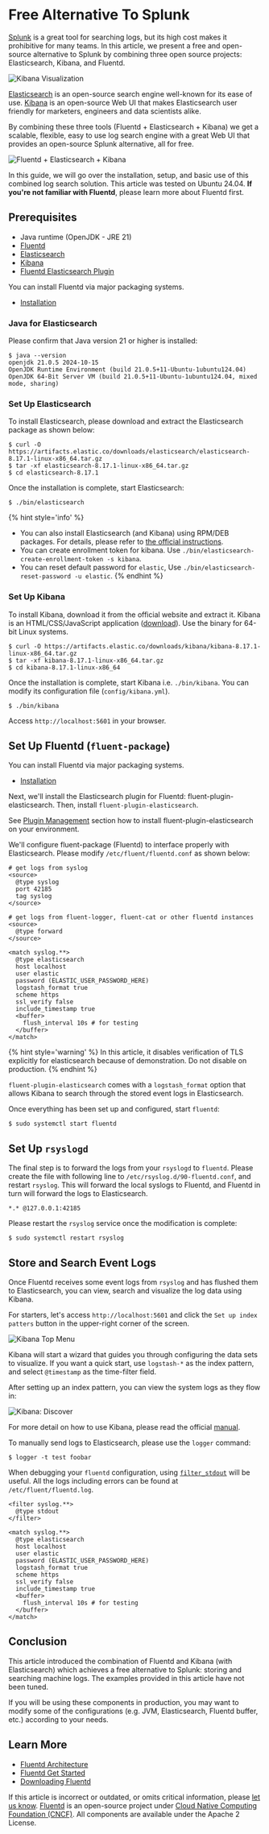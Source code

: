 # Free Alternative To Splunk

[Splunk](https://www.splunk.com/) is a great tool for searching logs, but its high cost makes it prohibitive for many teams. In this article, we present a free and open-source alternative to Splunk by combining three open source projects: Elasticsearch, Kibana, and Fluentd.

![Kibana Visualization](../.gitbook/assets/kibana6-screenshot-visualize.png)

[Elasticsearch](https://www.elastic.co/products/elasticsearch) is an open-source search engine well-known for its ease of use. [Kibana](https://www.elastic.co/products/kibana) is an open-source Web UI that makes Elasticsearch user friendly for marketers, engineers and data scientists alike.

By combining these three tools \(Fluentd + Elasticsearch + Kibana\) we get a scalable, flexible, easy to use log search engine with a great Web UI that provides an open-source Splunk alternative, all for free.

![Fluentd + Elasticsearch + Kibana](../.gitbook/assets/fluentd-elasticsearch-kibana.png)

In this guide, we will go over the installation, setup, and basic use of this combined log search solution. This article was tested on Ubuntu 24.04. **If you're not familiar with Fluentd**, please learn more about Fluentd first.

## Prerequisites

* Java runtime (OpenJDK - JRE 21)
* [Fluentd](https://www.fluentd.org/)
* [Elasticsearch](https://www.elastic.co/elasticsearch)
* [Kibana](https://www.elastic.co/kibana)
* [Fluentd Elasticsearch Plugin](../output/elasticsearch.md)

You can install Fluentd via major packaging systems.

* [Installation](../installation/)

### Java for Elasticsearch

Please confirm that Java version 21 or higher is installed:

```text
$ java --version
openjdk 21.0.5 2024-10-15
OpenJDK Runtime Environment (build 21.0.5+11-Ubuntu-1ubuntu124.04)
OpenJDK 64-Bit Server VM (build 21.0.5+11-Ubuntu-1ubuntu124.04, mixed mode, sharing)
```

### Set Up Elasticsearch

To install Elasticsearch, please download and extract the Elasticsearch package as shown below:

```text
$ curl -O https://artifacts.elastic.co/downloads/elasticsearch/elasticsearch-8.17.1-linux-x86_64.tar.gz
$ tar -xf elasticsearch-8.17.1-linux-x86_64.tar.gz
$ cd elasticsearch-8.17.1
```

Once the installation is complete, start Elasticsearch:

```text
$ ./bin/elasticsearch
```

{% hint style='info' %}
* You can also install Elasticsearch \(and Kibana\) using RPM/DEB packages. For details, please refer to [the official instructions](https://www.elastic.co/downloads).
* You can create enrollment token for kibana. Use `./bin/elasticsearch-create-enrollment-token -s kibana`.
* You can reset default password for `elastic`, Use `./bin/elasticsearch-reset-password -u elastic`.
{% endhint %}

### Set Up Kibana

To install Kibana, download it from the official website and extract it. Kibana is an HTML/CSS/JavaScript application \([download](https://www.elastic.co/downloads/kibana)\). Use the binary for 64-bit Linux systems.

```text
$ curl -O https://artifacts.elastic.co/downloads/kibana/kibana-8.17.1-linux-x86_64.tar.gz
$ tar -xf kibana-8.17.1-linux-x86_64.tar.gz
$ cd kibana-8.17.1-linux-x86_64
```

Once the installation is complete, start Kibana i.e. `./bin/kibana`. You can modify its configuration file \(`config/kibana.yml`\).

```text
$ ./bin/kibana
```

Access `http://localhost:5601` in your browser.

## Set Up Fluentd \(`fluent-package`\)

You can install Fluentd via major packaging systems.

* [Installation](../installation/)

Next, we'll install the Elasticsearch plugin for Fluentd: fluent-plugin-elasticsearch. Then, install `fluent-plugin-elasticsearch`.

See [Plugin Management](..//installation/post-installation-guide#plugin-management) section how to install fluent-plugin-elasticsearch on your environment.

We'll configure fluent-package \(Fluentd\) to interface properly with Elasticsearch. Please modify `/etc/fluent/fluentd.conf` as shown below:

```text
# get logs from syslog
<source>
  @type syslog
  port 42185
  tag syslog
</source>

# get logs from fluent-logger, fluent-cat or other fluentd instances
<source>
  @type forward
</source>

<match syslog.**>
  @type elasticsearch
  host localhost
  user elastic
  password (ELASTIC_USER_PASSWORD_HERE)
  logstash_format true
  scheme https
  ssl_verify false
  include_timestamp true
  <buffer>
    flush_interval 10s # for testing
  </buffer>
</match>
```

{% hint style='warning' %}
In this article, it disables verification of TLS explicitly for elasticsearch because of demonstration. Do not disable on production.
{% endhint %}

`fluent-plugin-elasticsearch` comes with a `logstash_format` option that allows Kibana to search through the stored event logs in Elasticsearch.

Once everything has been set up and configured, start `fluentd`:

```text
$ sudo systemctl start fluentd
```

## Set Up `rsyslogd`

The final step is to forward the logs from your `rsyslogd` to `fluentd`. Please create the file with following line to `/etc/rsyslog.d/90-fluentd.conf`, and restart `rsyslog`. This will forward the local syslogs to Fluentd, and Fluentd in turn will forward the logs to Elasticsearch.

```text
*.* @127.0.0.1:42185
```

Please restart the `rsyslog` service once the modification is complete:

```text
$ sudo systemctl restart rsyslog
```

## Store and Search Event Logs

Once Fluentd receives some event logs from `rsyslog` and has flushed them to Elasticsearch, you can view, search and visualize the log data using Kibana.

For starters, let's access `http://localhost:5601` and click the `Set up index patters` button in the upper-right corner of the screen.

![Kibana Top Menu](../.gitbook/assets/kibana6-screenshot-topmenu.png)

Kibana will start a wizard that guides you through configuring the data sets to visualize. If you want a quick start, use `logstash-*` as the index pattern, and select `@timestamp` as the time-filter field.

After setting up an index pattern, you can view the system logs as they flow in:

![Kibana: Discover](../.gitbook/assets/kibana6-screenshot.png)

For more detail on how to use Kibana, please read the official [manual](https://www.elastic.co/guide/en/kibana/current/index.html).

To manually send logs to Elasticsearch, please use the `logger` command:

```text
$ logger -t test foobar
```

When debugging your `fluentd` configuration, using [`filter_stdout`](../filter/stdout.md) will be useful. All the logs including errors can be found at `/etc/fluent/fluentd.log`.

```text
<filter syslog.**>
  @type stdout
</filter>

<match syslog.**>
  @type elasticsearch
  host localhost
  user elastic
  password (ELASTIC_USER_PASSWORD_HERE)
  logstash_format true
  scheme https
  ssl_verify false
  include_timestamp true
  <buffer>
    flush_interval 10s # for testing
  </buffer>
</match>
```

## Conclusion

This article introduced the combination of Fluentd and Kibana \(with Elasticsearch\) which achieves a free alternative to Splunk: storing and searching machine logs. The examples provided in this article have not been tuned.

If you will be using these components in production, you may want to modify some of the configurations \(e.g. JVM, Elasticsearch, Fluentd buffer, etc.\) according to your needs.

## Learn More

* [Fluentd Architecture](https://www.fluentd.org/architecture)
* [Fluentd Get Started](../quickstart/)
* [Downloading Fluentd](http://www.fluentd.org/download)

If this article is incorrect or outdated, or omits critical information, please [let us know](https://github.com/fluent/fluentd-docs-gitbook/issues?state=open). [Fluentd](http://www.fluentd.org/) is an open-source project under [Cloud Native Computing Foundation \(CNCF\)](https://cncf.io/). All components are available under the Apache 2 License.


